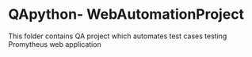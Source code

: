 # QApython- WebAutomationProject
 This folder contains QA project which automates test cases testing Promytheus web application 
